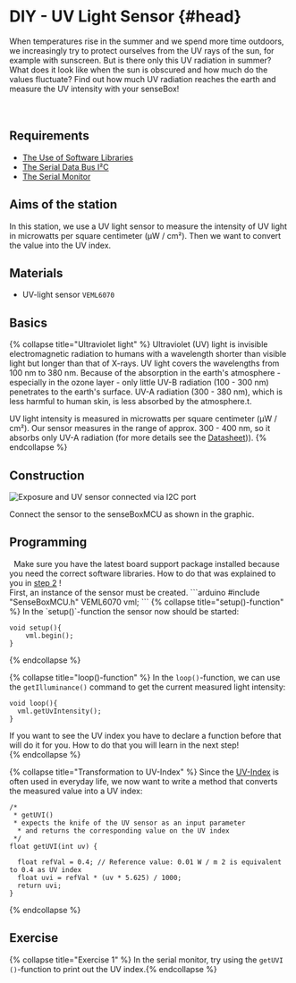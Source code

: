 # DIY - UV Light Sensor {#head}

<div class="description">When temperatures rise in the summer and we spend more time outdoors, we increasingly try to protect ourselves from the UV rays of the sun, for example with sunscreen. But is there only this UV radiation in summer? What does it look like when the sun is obscured and how much do the values fluctuate? Find out how much UV radiation reaches the earth and measure the UV intensity with your senseBox!   
</div>
<div class="line">
    <br>
    <br>
</div>

## Requirements
- [The Use of Software Libraries](../../erste-schritte/board-support-packages-installieren.md)
- [The Serial Data Bus I²C](../../grundlagen/serielle_datenbus.md)
- [The Serial Monitor](../../grundlagen/der_serielle_monitor.md)

## Aims of the station
In this station, we use a UV light sensor to measure the intensity of UV light in microwatts per square centimeter (μW / cm²). Then we want to convert the value into the UV index.

## Materials
- UV-light sensor `VEML6070`

## Basics

{% collapse title="Ultraviolet light" %}
Ultraviolet (UV) light is invisible electromagnetic radiation to humans with a wavelength shorter than visible light but longer than that of X-rays. UV light covers the wavelengths from 100 nm to 380 nm. Because of the absorption in the earth's atmosphere - especially in the ozone layer - only little UV-B radiation (100 - 300 nm) penetrates to the earth's surface. UV-A radiation (300 - 380 nm), which is less harmful to human skin, is less absorbed by the atmosphere.t.

UV light intensity is measured in microwatts per square centimeter (μW / cm²). Our sensor measures in the range of approx. 300 - 400 nm, so it absorbs only UV-A radiation (for more details see the [Datasheet](https://github.com/sensebox/resources/raw/master/datasheets/datasheet_veml6070-UV-A-Light-Sensor.pdf))).
{% endcollapse %}

## Construction

![Exposure and UV sensor connected via I2C port](../../../../pictures/diy-station/wired_lux.jpg)

Connect the sensor to the senseBoxMCU as shown in the graphic.

## Programming
<div class="box_warning">
    <i class="fa fa-info fa-fw" aria-hidden="true" style="color: #42acf3;"></i>
    Make sure you have the latest board support package installed because you need the correct software libraries. How to do that was explained to you in  <a href ="../erste-schritte/board-support-packages-installieren.md">step 2</a> !
</div>
First, an instance of the sensor must be created.
```arduino
#include "SenseBoxMCU.h"
VEML6070 vml;
```
{% collapse title="setup()-function" %}
In the `setup()`-function the sensor now should be started:

```arduino
void setup(){
    vml.begin();
}
```
{% endcollapse %}

{% collapse title="loop()-function" %}
In the `loop()`-function, we can use the `getIlluminance()` command to get the current measured light intensity:

```arduino
void loop(){
  vml.getUvIntensity();
}
```
<div class="box_warning">
    <i class="fa fa-info fa-fw" aria-hidden="true" style="color: #42acf3;"></i>
If you want to see the UV index you have to declare a function before that will do it for you. How to do that you will learn in the next step!
</div>
{% endcollapse %}

{% collapse title="Transformation to UV-Index" %}
Since the [UV-Index](https://en.wikipedia.org/wiki/Ultraviolet_index) is often used in everyday life, we now want to write a method that converts the measured value into a UV index:


```arduino
/*
 * getUVI()
 * expects the knife of the UV sensor as an input parameter
  * and returns the corresponding value on the UV index
 */
float getUVI(int uv) {

  float refVal = 0.4; // Reference value: 0.01 W / m 2 is equivalent to 0.4 as UV index
  float uvi = refVal * (uv * 5.625) / 1000;
  return uvi;
}
```
{% endcollapse %}

## Exercise

{% collapse title="Exercise 1" %}
In the serial monitor, try using the `getUVI ()`-function to print out the UV index.{% endcollapse %}
